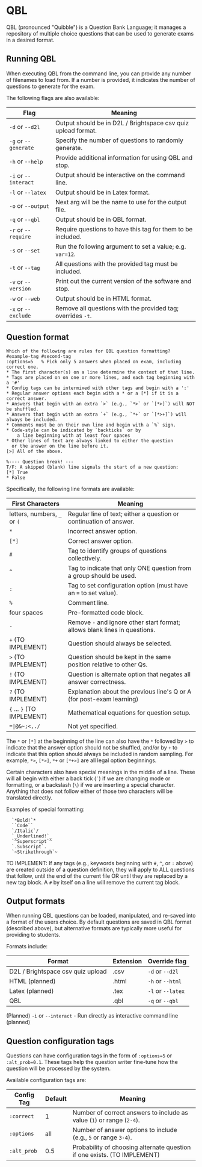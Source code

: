 # QBL

QBL (pronounced "Quibble") is a Question Bank Language; it manages a repository of multiple
choice questions that can be used to generate exams in a desired format.

## Running QBL

When executing QBL from the command line, you can provide any number of filenames to load
from.  If a number is provided, it indicates the number of questions to generate for the
exam.

The following flags are also available:

| Flag                 | Meaning                                                       |
| -------------------- | ------------------------------------------------------------- |
| `-d` or `--d2l`      | Output should be in D2L / Brightspace csv quiz upload format. |
| `-g` or `--generate` | Specify the number of questions to randomly generate.         |
| `-h` or `--help`     | Provide additional information for using QBL and stop.        |
| `-i` or `--interact` | Output should be interactive on the command line.             |
| `-l` or `--latex`    | Output should be in Latex format.                             |
| `-o` or `--output`   | Next arg will be the name to use for the output file.         |
| `-q` or `--qbl`      | Output should be in QBL format.                               |
| `-r` or `--require`  | Require questions to have this tag for them to be included.   |
| `-s` or `--set`      | Run the following argument to set a value; e.g. `var=12`.     |
| `-t` or `--tag`      | All questions with the provided tag must be included.         |
| `-v` or `--version`  | Print out the current version of the software and stop.       |
| `-w` or `--web`      | Output should be in HTML format.                              |
| `-x` or `--exclude`  | Remove all questions with the provided tag; overrides `-t`.   |

## Question format

```
Which of the following are rules for QBL question formatting?
#example-tag #second-tag
:options=5   % Pick only 5 answers when placed on exam, including correct one.
* The first character(s) on a line determine the context of that line.
* Tags are placed on on one or more lines, and each tag beginning with a '#'
* Config tags can be intermixed with other tags and begin with a ':'
* Regular answer options each begin with a * or a [*] if it is a correct answer.
* Answers that begin with an extra `>` (e.g., `*>` or `[*>]`) will NOT be shuffled.
* Answers that begin with an extra `+` (e.g., `*+` or `[*>+]`) will always be included.
* Comments must be on their own line and begin with a `%` sign.
* Code-style can be indicated by `backticks` or by
    a line beginning with at least four spaces
* Other lines of text are always linked to either the question
  or the answer on the line before it.
[>] All of the above.

%---- Question break! --- 
T/F: A skipped (blank) line signals the start of a new question:
[*] True
* False
```

Specifically, the following line formats are available:

| First Characters   | Meaning                                                                      |
| ------------------ | ---------------------------------------------------------------------------- |
| letters, numbers, `_` or `(` | Regular line of text; either a question or continuation of answer. |
| `*`                | Incorrect answer option.                                                     |
| `[*]`              | Correct answer option.                                                       |
| `#`                | Tag to identify groups of questions collectively.                            |
| `^`                | Tag to indicate that only ONE question from a group should be used.          |
| `:`                | Tag to set configuration option (must have an `=` to set value).             |
| `% `               | Comment line.                                                                |
| four spaces        | Pre-formatted code block.                                                    |
| `-`                | Remove `-` and ignore other start format; allows blank lines in questions.   |
| `+` (TO IMPLEMENT) | Question should always be selected.                                          |
| `>` (TO IMPLEMENT) | Question should be kept in the same position relative to other Qs.           |
| `!` (TO IMPLEMENT) | Question is alternate option that negates all answer correctness.            |
| `?` (TO IMPLEMENT) | Explanation about the previous line's Q or A (for post-exam learning)        |
| `{` ... `}` (TO IMPLEMENT) | Mathematical equations for question setup.                           |
| `=\|@&~;<,./`      | Not yet specified.                                                           |

The `*` or `[*]` at the beginning of the line can also have the `*` followed by
`>` to indicate that the answer option should not be shuffled, and/or by `+` to
indicate that this option should always be included in random sampling.
For example, `*>`, `[*>]`, `*+` or `[*+>]` are all legal option beginnings.

Certain characters also have special meanings in the middle of a line.
These will all begin with either a back tick (`` ` ``) if we are changing mode or
formatting, or a backslash (`` \ ``) if we are inserting a special character.
Anything that does not follow either of those two characters will be translated
directly.

Examples of special formatting:

```
  `*Bold!`*
  ``Code``
  `/Italic`/
  `_Underlined!`_
  `^Superscript`^
  `.Subscript`.
  `~Strikethrough`~
```

TO IMPLEMENT: If any tags (e.g., keywords beginning with `#`, `^`, or `:` above) are created
outside of a question definition, they will apply to ALL questions that follow,
until the end of the current file OR until they are replaced by a new tag
block.  A `#` by itself on a line will remove the current tag block.

## Output formats

When running QBL questions can be loaded, manipulated, and re-saved into a format of the users
choice.  By default questions are saved in QBL format (described above), but alternative
formats are typically more useful for providing to students.

Formats include:

| Format                            | Extension | Override flag      |
| --------------------------------- | --------- | ------------------ |
| D2L / Brightspace csv quiz upload | .csv      |  `-d` or `--d2l`   |
| HTML (planned)                    | .html     |  `-h` or `--html`  |
| Latex (planned)                   | .tex      |  `-l` or `--latex` |
| QBL                               | .qbl      |  `-q` or `--qbl`   |


(Planned) `-i` or `--interact` - Run directly as interactive command line (planned)

## Question configuration tags

Questions can have configuration tags in the form of `:options=5` or `:alt_prob=0.1`.
These tags help the question writer fine-tune how the question will be processed by
the system.

Available configuration tags are:

| Config Tag  | Default | Meaning                                                                  |
| ----------- | ------- | ------------------------------------------------------------------------ |
| `:correct`  | 1       | Number of correct answers to include as value (`1`) or range (`2-4`).    |
| `:options`  | all     | Number of answer options to include (e.g., `5` or range `3-4`).          |
| `:alt_prob` | 0.5     | Probability of choosing alternate question if one exists. (TO IMPLEMENT) |
